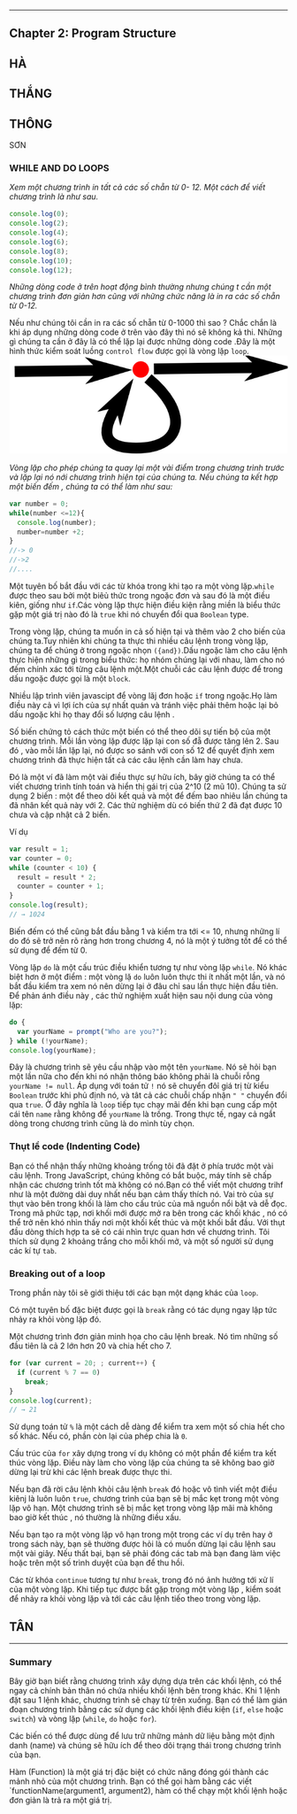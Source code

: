 
---
## Chapter 2: Program Structure
HÀ
---

THẮNG
---

THÔNG
---

SƠN
### WHILE AND DO LOOPS
*Xem một chương trình in tất cả các số chẵn từ 0- 12. Một cách để viết chương trình là như sau.*
```javascript
console.log(0);
console.log(2);
console.log(4);
console.log(6);
console.log(8);
console.log(10);
console.log(12);
```
*Những dòng code ở trên hoạt động bình thường nhưng chúng t cần một chương trình đơn giản hơn cũng với những chức năng là in ra các số chẵn từ 0-12.*

Nếu như chúng tôi cần in ra các số chẵn từ 0-1000 thì sao ? Chắc chắn là khi áp dụng những dòng code ở trên vào đây thì nó sẽ không kả thi.
Những gì chúng ta cần ở đây là có thể lặp lại được những dòng code .Đây là một hình thức kiểm soát luồng `control flow` được gọi là vòng lặp `loop`.
![alt text][logo]

[logo]: ../img/controlflow_loop.png "Logo Title Text 2"

*Vòng lặp cho phép chúng ta quay lại một vài điểm trong chương trình trước và lặp lại nó nới chương trình hiện tại của chúng ta. Nếu chúng ta kết hợp một biến đếm , chúng ta có thể làm như sau:*
```javascript
var number = 0;
while(number <=12){
  console.log(number);
  number=number +2;
}
//-> 0
//->2
//....
```
Một tuyên bố bắt đầu với các từ khóa trong khi tạo ra một vòng lặp.`while` được theo sau bởi một biêủ thức trong ngoặc đơn và sau đó là một điều kiên, giống như `if`.Các vòng lặp thực hiện điều kiện rằng miền là biểu thức gặp một giá trị nào đó là `true` khi nó chuyển đổi qua `Boolean` type.

Trong vòng lặp, chúng ta muốn in cả số hiện tại và thêm vào 2 cho biến
của chúng ta.Tuy nhiên khi chúng ta thực thi nhiều  câu lệnh trong vòng lặp, chúng ta để chúng ở trong ngoặc nhọn `({and})`.Dấu ngoặc làm cho câu lệnh thực hiện những gì trong biểu thức: họ nhóm chúng lại với nhau, làm cho nó đếm chính xác tới từng câu lệnh một.Một chuỗi các câu lệnh được để trong dấu ngoặc được gọi là một `block`.

Nhiều lập trình viên javascipt để vòng lăj đơn hoặc `if` trong ngoặc.Họ làm điều này cả vì lợi ích của sự nhất quán và tránh việc phải thêm hoặc lại bỏ dấu ngoặc khi họ thay đổi số lượng câu lệnh .

Số biến chứng tỏ cách thức một biến có thể theo dõi sự tiến bộ của một chương trình. Mỗi lần vòng lặp được lặp lại con số đẵ được tăng lên 2. Sau đó , vào mỗi lần lặp lại, nó được so sánh với con số 12 để quyết định xem chương trình đã thực hiện tất cả các câu lệnh cần làm hay chưa.

Đó là một ví đã làm một vài điều thực sự hữu ích, bây giờ chúng ta có thể viết chương trình tính toán và hiển thị gái trị của 2^10 (2 mũ 10). Chúng ta sử dụng 2 biến : một để theo dõi kết quả và một để đếm bao nhiêu lần chúng ta đã nhân kết quả này với 2. Các thử nghiệm dù có biến thứ 2 đã đạt được 10 chưa và cập nhật cả 2 biến.

Ví dụ
```javascript
var result = 1;
var counter = 0;
while (counter < 10) {
  result = result * 2;
  counter = counter + 1;
}
console.log(result);
// → 1024
```

Biến đếm có thể cũng bắt đầu bằng 1 và kiểm tra tới <= 10, nhưng những lí do đó sẽ trở nên rõ ràng hơn trong chương 4, nó là một ý tưởng tốt để có thể sử dụng để đếm từ 0.

Vòng lặp `do` là một cấu trúc điều khiển tương tự như vòng lặp `while`. Nó khác biệt hơn ở một điểm : một vòng lặ `do` luôn luôn thực thi ít nhất một lần, và nó bắt đầu kiểm tra xem nó nên dừng lại ở đâu chỉ sau lần thực hiện đầu tiên. Để phản ánh điều này , các thử nghiệm xuất hiện sau nội dung của vòng lặp:

```javascript
do {
  var yourName = prompt("Who are you?");
} while (!yourName);
console.log(yourName);
```

Đây là chương trình sẽ yêu cầu nhập vào một tên `yourName`. Nó sẽ hỏi bạn một lần nữa cho đến khi nó nhận thông báo không phải là chuỗi rỗng `yourName != null`. Áp dụng với toán tử `!` nó sẽ chuyển đôỉ giá trị từ kiểu `Boolean` trước khi phủ định nó, và tât cả các chuỗi chấp nhận `" "` chuyển đổi qua `true`. Ở đây nghĩa là `loop` tiếp tục chạy mãi đến khi bạn cung cấp một cái tên `name` rằng không để `yourName` là trống. Trong thực tế, ngay cả ngắt dòng trong chương trình cũng là do mình tùy chọn.

### Thụt lề code (Indenting Code)
Bạn có thể nhận thấy những khoảng trống tôi đã đặt ở phía trước một vài câu lệnh. Trong JavaScript, chúng không có bắt buộc, máy tính sẽ chấp nhận các chương trình tốt mà không có nó.Bạn có thể viết một chương trihf như là một đường dài duy nhất nếu bạn cảm thấy thích nó. Vai trò của sự thụt vào bên trong khối là làm cho cấu trúc của mã nguồn nổi bật và dễ đọc. Trong mã phức tạp, nơi khối mới được mở ra bên trong các khối khác , nó có thể trở nên khó nhìn thấy nơi một khối kết thúc và một khối bắt đầu. Với thụt đầu dòng thích hợp ta sẽ có cái nhìn trực quan hơn về chương trình. Tôi thích sử dụng 2 khoảng trắng cho mỗi khối mở, và một số người sử dụng các kí tự `tab`.

### Breaking out of a loop

Trong phần này tôi sẽ giới thiệu tới các bạn một dạng khác của `loop`.

Có một tuyên bố đặc biệt được gọi là `break` rằng có tác dụng ngay lập tức nhảy ra khỏi vòng lặp đó.

Một chương trình đơn giản minh họa cho câu lệnh break. Nó tìm những số đầu tiên là cả 2 lớn hơn 20 và chia hết cho 7.

```javascript
for (var current = 20; ; current++) {
  if (current % 7 == 0)
    break;
}
console.log(current);
// → 21
```

Sử dụng toán tử `%` là một cách dễ dàng để kiểm tra xem một số chia hết cho số khác. Nếu có, phần còn lại của phép chia là `0`.

Cấu trúc của `for` xây dựng trong ví dụ không có một phần để kiểm tra kết thúc vòng lặp. Điều này làm cho vòng lặp của chúng ta sẽ không bao giờ dừng lại trừ khi các lệnh break được thực thi.

Nếu bạn đã rời câu lệnh khỏi câu lệnh `break` đó hoặc vô tình viết một điều kiênj là luôn luôn `true`, chương trình của bạn sẽ bị mắc kẹt trong một vòng lặp vô hạn. Một chương trình sẽ bị mắc kẹt trong vòng lặp mãi mà không bao giờ kết thúc , nó thường là những điều xấu.

Nếu bạn tạo ra một vòng lặp vô hạn trong một trong các ví dụ trên hay ở trong sách này, bạn sẽ thường được hỏi là có muốn dừng lại câu lệnh sau một vài giây. Nếu thất bại, bạn sẽ phải đóng các tab mà bạn đang làm việc hoặc trên một số trình duyệt của bạn để thu hồi.

Các từ khóa `continue` tương tự như `break`, trong đó nó ảnh hưởng tới xử lí của một vòng lặp. Khi tiếp tục được bắt gặp trong một vòng lặp , kiểm soát để nhảy ra khỏi vòng lặp và tới các câu lệnh tiếo theo trong vòng lặp.




TÂN
---

---
### Summary

Bây giờ bạn biết rằng chương trình xây dựng dựa trên các khối lệnh, có thể ngay cả chính bản thân nó chứa nhiều khối lệnh bên trong khác. Khi 1 lệnh đặt sau 1 lệnh khác, chương trình sẽ chạy từ trên xuống. Bạn có thể làm gián đoạn chương trình bằng các sử dụng các khối lệnh điều kiện (`if`, `else` hoặc `switch`) và vòng lặp (`while`, `do` hoặc `for`).

Các biến có thể được dùng để lưu trữ những mảnh dữ liệu bằng một định danh (name) và chúng sẽ hữu ích để theo dõi trạng thái trong chương trình của bạn.

Hàm (Function) là một giá trị đặc biệt có chức năng đóng gói thành các mảnh nhỏ của một chương trình. Bạn có thể gọi hàm bằng các viết `functionName(argument1, argument2), hàm có thể chạy một khối lệnh hoặc đơn giản là trả ra một giá trị.
